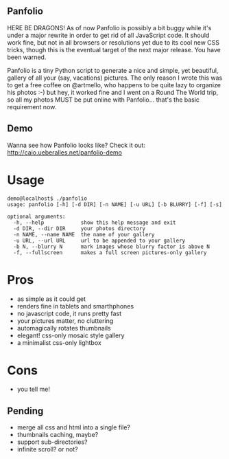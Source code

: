 Panfolio
--------

HERE BE DRAGONS! As of now Panfolio is possibly a bit buggy while it's under a major rewrite in order to get rid of all JavaScript code. It should work fine, but not in all browsers or resolutions yet due to its cool new CSS tricks, though this is the eventual target of the next major release. You have been warned.

Panfolio is a tiny Python script to generate a nice and simple, yet beautiful, gallery of all your (say, vacations) pictures. The only reason I wrote this was to get a free coffee on @artmello, who happens to be quite lazy to organize his photos :-) but hey, it worked fine and I went on a Round The World trip, so all my photos MUST be put online with Panfolio... that's the basic requirement now.

Demo
----

Wanna see how Panfolio looks like? Check it out: http://caio.ueberalles.net/panfolio-demo

Usage
=====

```
demo@localhost$ ./panfolio
usage: panfolio [-h] [-d DIR] [-n NAME] [-u URL] [-b BLURRY] [-f] [-s]

optional arguments:
  -h, --help            show this help message and exit
  -d DIR, --dir DIR     your photos directory
  -n NAME, --name NAME  the name of your gallery
  -u URL, --url URL     url to be appended to your gallery
  -b N, --blurry N      mark images whose blurry factor is above N
  -f, --fullscreen      makes a full screen pictures-only gallery
```

Pros
====

- as simple as it could get
- renders fine in tablets and smarthphones
- no javascript code, it runs pretty fast
- your pictures matter, no cluttering
- automagically rotates thumbnails
- elegant! css-only mosaic style gallery
- a minimalist css-only lightbox

Cons
====

- you tell me!

Pending
-------

- merge all css and html into a single file?
- thumbnails caching, maybe?
- support sub-directories?
- infinite scroll? or not?
